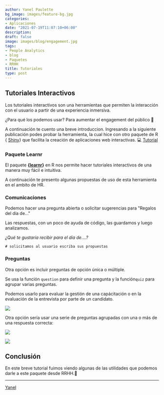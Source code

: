 ```yaml
---
author: Yanel Paulette
bg_image: images/feature-bg.jpg
categories:
- Aplicaciones
date: "2021-07-19T11:07:10+06:00"
description: 
draft: false
image: images/blog/engagement.jpg
tags:
- People Analytics
- blog
- Paquetes
- RRHH
title: Tutoriales 
type: post
---
```


## Tutoriales Interactivos

Los tutoriales interactivos son una herramientas que permiten la interacción con el usuario a partir de una experiencia inmersiva.

¿Para qué los podemos usar? Para aumentar el engagement del público 🤩

A continuación te cuento una breve introduccion. Ingresando a la siguiente publicación podes probar la herramienta, la cual hice con otro paquete de R { [Shiny](https://shiny.rstudio.com/)} que facilita la creación de aplicaciones web interactivas. 💻 [Tutorial](https://yanelpaulette.shinyapps.io/Tutorial_Interactivo/)

### Paquete Learnr

El paquete **{[learnr](https://rstudio.github.io/learnr/)}** en R nos permite hacer tutoriales interactivos de una manera muy fácil e intuitiva.

A continuación te presento algunas propuestas de uso de esta herramienta en el ambito de HR.

### Comunicaciones

Podemos hacer una pregunta abierta o solicitar sugerencias para "Regalos del día de..."

Las respuestas, con un poco de ayuda de código, las guardamos y luego analizamos.

*¿Qué te gustaría recibir para el día de....?*

```{r dos-mas-dos, exercise=TRUE}
# solicitamos al usuario escriba sus propuestas

```

### Preguntas

Otra opción es incluir preguntas de opción única o múltiple.

Se usa la función `question` para definir una pregunta y la función`quiz` para agrupar varias preguntas.

Podemos usarlo para evaluar la gestión de una capácitación o en la evaluación de la entrevista por parte de un candidato.

![](/images/blog/preg1.JPG)

Otra opción sería usar una serie de preguntas agrupadas con una o más de una respuesta correcta:

![](/images/blog/preg2.JPG)

![](/images/blog/preg3.JPG)

## Conclusión

En este breve tutorial fuimos viendo algunas de las utilidades que podemos darle a este paquete desde RRHH.🚀

------------------------------------------------------------------------

[Yanel](https://yanelpaulette.netlify.app/)
